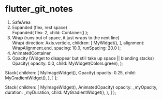 # flutter_git_notes
1. SafeArea
2. Expanded (flex, rest space) <br/>
  Expanded(
    flex: 2,
    child: Container()
  );
3. Wrap (runs out of space, it just wraps to the next line) <br/>
  Wrap(
    direction: Axis.verticle,
    children: [
      MyWidget(),
    ],
    alignment: WrapAlignment.end,
    spacing: 10.0,
    runSpacing: 20.0
  );
4. AnimatedContainer <br/>
5. Opacity (Widget to disappear but still take up space || blending stacks) <br/>
  Opacity(
    opacity: 0.0,
    child: MyWidget(Colors.green),
  );

  Stack(
    children: [
      MyImageWidget(),
      Opacity(
        opacity: 0.25,
        child: MyGradientWidget(),
      ),
    ]
  );
  
  
  Stack(
    children: [
      MyImageWidget(),
      AnimatedOpacity(
        opacity: _myOpacity,
        duration: _myDuration,
        child: MyGradientWidget(),
      ),
    ]
  );
  
